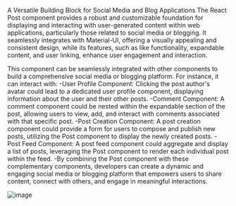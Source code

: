 A Versatile Building Block for Social Media and Blog Applications
The React Post component provides a robust and customizable foundation for displaying and interacting with user-generated content within web applications, particularly those related to social media or blogging.
It seamlessly integrates with Material-UI, offering a visually appealing and consistent design, while its features, such as like functionality, expandable content, and user linking, enhance user engagement
and interaction.

This component can be seamlessly integrated with other components to build a comprehensive social media or blogging platform. For instance, it can interact with:
-User Profile Component: Clicking the post author's avatar could lead to a dedicated user profile component, displaying information about the user and their other posts.
-Comment Component: A comment component could be nested within the expandable section of the post, allowing users to view, add, and interact with comments associated with that specific post.
-Post Creation Component: A post creation component could provide a form for users to compose and publish new posts, utilizing the Post component to display the newly created posts.
-Post Feed Component: A post feed component could aggregate and display a list of posts, leveraging the Post component to render each individual post within the feed.
-By combining the Post component with these complementary components, developers can create a dynamic and engaging social media or blogging platform that empowers users to share content, connect with others,
and engage in meaningful interactions.



![image](https://github.com/DogacUlgacc/question-app-react/assets/118834752/290ebad3-458c-4b92-aea0-f9dc8af05028)
